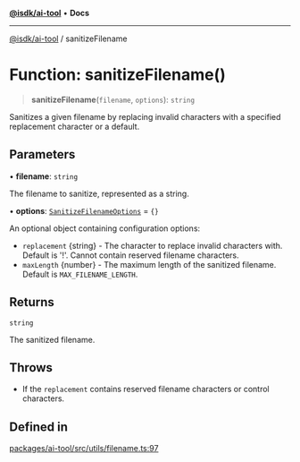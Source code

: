 [**@isdk/ai-tool**](../README.md) • **Docs**

***

[@isdk/ai-tool](../globals.md) / sanitizeFilename

# Function: sanitizeFilename()

> **sanitizeFilename**(`filename`, `options`): `string`

Sanitizes a given filename by replacing invalid characters with a specified replacement character or a default.

## Parameters

• **filename**: `string`

The filename to sanitize, represented as a string.

• **options**: [`SanitizeFilenameOptions`](../interfaces/SanitizeFilenameOptions.md) = `{}`

An optional object containing configuration options:
  - `replacement` {string} - The character to replace invalid characters with. Default is '!'. Cannot contain reserved filename characters.
  - `maxLength` {number} - The maximum length of the sanitized filename. Default is `MAX_FILENAME_LENGTH`.

## Returns

`string`

The sanitized filename.

## Throws

- If the `replacement` contains reserved filename characters or control characters.

## Defined in

[packages/ai-tool/src/utils/filename.ts:97](https://github.com/isdk/ai-tool.js/blob/37ada542a786fbbc770f2d61beb564f6e603941d/src/utils/filename.ts#L97)
